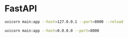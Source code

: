 # FastAPI

```bash
uvicorn main:app --host=127.0.0.1 --port=8000 --reload
```

```bash
uvicorn main:app --host=0.0.0.0 --port=8000
```

